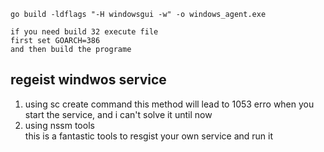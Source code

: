     go build -ldflags "-H windowsgui -w" -o windows_agent.exe

    if you need build 32 execute file
    first set GOARCH=386
    and then build the programe

## regeist windwos service

1. using sc create command
   this method will lead to 1053 erro when you start the service,
   and i can't solve it until now
2. using nssm tools  
   this is a fantastic tools to resgist your own service and run it 